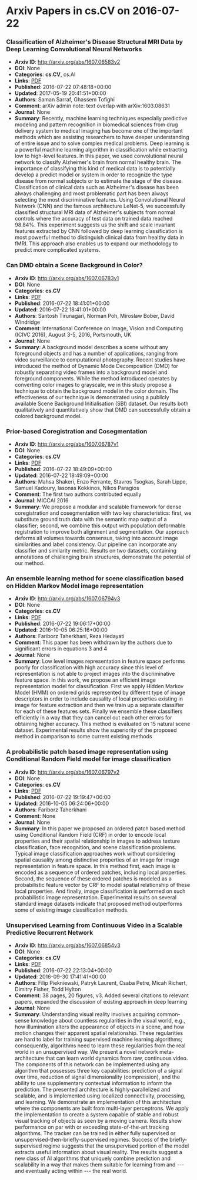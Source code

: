# Arxiv Papers in cs.CV on 2016-07-22
### Classification of Alzheimer's Disease Structural MRI Data by Deep Learning Convolutional Neural Networks
- **Arxiv ID**: http://arxiv.org/abs/1607.06583v2
- **DOI**: None
- **Categories**: **cs.CV**, cs.AI
- **Links**: [PDF](http://arxiv.org/pdf/1607.06583v2)
- **Published**: 2016-07-22 07:48:18+00:00
- **Updated**: 2017-05-19 20:41:51+00:00
- **Authors**: Saman Sarraf, Ghassem Tofighi
- **Comment**: arXiv admin note: text overlap with arXiv:1603.08631
- **Journal**: None
- **Summary**: Recently, machine learning techniques especially predictive modeling and pattern recognition in biomedical sciences from drug delivery system to medical imaging has become one of the important methods which are assisting researchers to have deeper understanding of entire issue and to solve complex medical problems. Deep learning is a powerful machine learning algorithm in classification while extracting low to high-level features. In this paper, we used convolutional neural network to classify Alzheimer's brain from normal healthy brain. The importance of classifying this kind of medical data is to potentially develop a predict model or system in order to recognize the type disease from normal subjects or to estimate the stage of the disease. Classification of clinical data such as Alzheimer's disease has been always challenging and most problematic part has been always selecting the most discriminative features. Using Convolutional Neural Network (CNN) and the famous architecture LeNet-5, we successfully classified structural MRI data of Alzheimer's subjects from normal controls where the accuracy of test data on trained data reached 98.84%. This experiment suggests us the shift and scale invariant features extracted by CNN followed by deep learning classification is most powerful method to distinguish clinical data from healthy data in fMRI. This approach also enables us to expand our methodology to predict more complicated systems.



### Can DMD obtain a Scene Background in Color?
- **Arxiv ID**: http://arxiv.org/abs/1607.06783v1
- **DOI**: None
- **Categories**: **cs.CV**
- **Links**: [PDF](http://arxiv.org/pdf/1607.06783v1)
- **Published**: 2016-07-22 18:41:01+00:00
- **Updated**: 2016-07-22 18:41:01+00:00
- **Authors**: Santosh Tirunagari, Norman Poh, Miroslaw Bober, David Windridge
- **Comment**: International Conference on Image, Vision and Computing (ICIVC 2016),
  August 3-5, 2016, Portsmouth, UK
- **Journal**: None
- **Summary**: A background model describes a scene without any foreground objects and has a number of applications, ranging from video surveillance to computational photography. Recent studies have introduced the method of Dynamic Mode Decomposition (DMD) for robustly separating video frames into a background model and foreground components. While the method introduced operates by converting color images to grayscale, we in this study propose a technique to obtain the background model in the color domain. The effectiveness of our technique is demonstrated using a publicly available Scene Background Initialisation (SBI) dataset. Our results both qualitatively and quantitatively show that DMD can successfully obtain a colored background model.



### Prior-based Coregistration and Cosegmentation
- **Arxiv ID**: http://arxiv.org/abs/1607.06787v1
- **DOI**: None
- **Categories**: **cs.CV**
- **Links**: [PDF](http://arxiv.org/pdf/1607.06787v1)
- **Published**: 2016-07-22 18:49:09+00:00
- **Updated**: 2016-07-22 18:49:09+00:00
- **Authors**: Mahsa Shakeri, Enzo Ferrante, Stavros Tsogkas, Sarah Lippe, Samuel Kadoury, Iasonas Kokkinos, Nikos Paragios
- **Comment**: The first two authors contributed equally
- **Journal**: MICCAI 2016
- **Summary**: We propose a modular and scalable framework for dense coregistration and cosegmentation with two key characteristics: first, we substitute ground truth data with the semantic map output of a classifier; second, we combine this output with population deformable registration to improve both alignment and segmentation. Our approach deforms all volumes towards consensus, taking into account image similarities and label consistency. Our pipeline can incorporate any classifier and similarity metric. Results on two datasets, containing annotations of challenging brain structures, demonstrate the potential of our method.



### An ensemble learning method for scene classification based on Hidden Markov Model image representation
- **Arxiv ID**: http://arxiv.org/abs/1607.06794v3
- **DOI**: None
- **Categories**: **cs.CV**
- **Links**: [PDF](http://arxiv.org/pdf/1607.06794v3)
- **Published**: 2016-07-22 19:06:17+00:00
- **Updated**: 2016-10-05 06:25:16+00:00
- **Authors**: Fariborz Taherkhani, Reza Hedayati
- **Comment**: This paper has been withdrawn by the authors due to significant
  errors in equations 3 and 4
- **Journal**: None
- **Summary**: Low level images representation in feature space performs poorly for classification with high accuracy since this level of representation is not able to project images into the discriminative feature space. In this work, we propose an efficient image representation model for classification. First we apply Hidden Markov Model (HMM) on ordered grids represented by different type of image descriptors in order to include causality of local properties existing in image for feature extraction and then we train up a separate classifier for each of these features sets. Finally we ensemble these classifiers efficiently in a way that they can cancel out each other errors for obtaining higher accuracy. This method is evaluated on 15 natural scene dataset. Experimental results show the superiority of the proposed method in comparison to some current existing methods



### A probabilistic patch based image representation using Conditional Random Field model for image classification
- **Arxiv ID**: http://arxiv.org/abs/1607.06797v2
- **DOI**: None
- **Categories**: **cs.CV**
- **Links**: [PDF](http://arxiv.org/pdf/1607.06797v2)
- **Published**: 2016-07-22 19:19:47+00:00
- **Updated**: 2016-10-05 06:24:06+00:00
- **Authors**: Fariborz Taherkhani
- **Comment**: None
- **Journal**: None
- **Summary**: In this paper we proposed an ordered patch based method using Conditional Random Field (CRF) in order to encode local properties and their spatial relationship in images to address texture classification, face recognition, and scene classification problems. Typical image classification approaches work without considering spatial causality among distinctive properties of an image for image representation in feature space. In this method first, each image is encoded as a sequence of ordered patches, including local properties. Second, the sequence of these ordered patches is modeled as a probabilistic feature vector by CRF to model spatial relationship of these local properties. And finally, image classification is performed on such probabilistic image representation. Experimental results on several standard image datasets indicate that proposed method outperforms some of existing image classification methods.



### Unsupervised Learning from Continuous Video in a Scalable Predictive Recurrent Network
- **Arxiv ID**: http://arxiv.org/abs/1607.06854v3
- **DOI**: None
- **Categories**: **cs.CV**
- **Links**: [PDF](http://arxiv.org/pdf/1607.06854v3)
- **Published**: 2016-07-22 22:13:04+00:00
- **Updated**: 2016-09-30 17:41:41+00:00
- **Authors**: Filip Piekniewski, Patryk Laurent, Csaba Petre, Micah Richert, Dimitry Fisher, Todd Hylton
- **Comment**: 38 pages, 20 figures, v3. Added several citations to relevant papers,
  expanded the discussion of existing approach in deep learning
- **Journal**: None
- **Summary**: Understanding visual reality involves acquiring common-sense knowledge about countless regularities in the visual world, e.g., how illumination alters the appearance of objects in a scene, and how motion changes their apparent spatial relationship. These regularities are hard to label for training supervised machine learning algorithms; consequently, algorithms need to learn these regularities from the real world in an unsupervised way. We present a novel network meta-architecture that can learn world dynamics from raw, continuous video. The components of this network can be implemented using any algorithm that possesses three key capabilities: prediction of a signal over time, reduction of signal dimensionality (compression), and the ability to use supplementary contextual information to inform the prediction. The presented architecture is highly-parallelized and scalable, and is implemented using localized connectivity, processing, and learning. We demonstrate an implementation of this architecture where the components are built from multi-layer perceptrons. We apply the implementation to create a system capable of stable and robust visual tracking of objects as seen by a moving camera. Results show performance on par with or exceeding state-of-the-art tracking algorithms. The tracker can be trained in either fully supervised or unsupervised-then-briefly-supervised regimes. Success of the briefly-supervised regime suggests that the unsupervised portion of the model extracts useful information about visual reality. The results suggest a new class of AI algorithms that uniquely combine prediction and scalability in a way that makes them suitable for learning from and --- and eventually acting within --- the real world.



